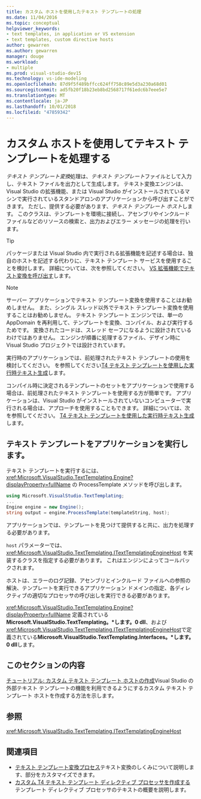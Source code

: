 ```yaml
---
title: カスタム ホストを使用したテキスト テンプレートの処理
ms.date: 11/04/2016
ms.topic: conceptual
helpviewer_keywords:
- text templates, in application or VS extension
- text templates, custom directive hosts
author: gewarren
ms.author: gewarren
manager: douge
ms.workload:
- multiple
ms.prod: visual-studio-dev15
ms.technology: vs-ide-modeling
ms.openlocfilehash: 87d9f5f489bffcc624ff758c89e5d3a230a68d01
ms.sourcegitcommit: ad5fb20f18b23eb8bd2568717f61edc6b7eee5e7
ms.translationtype: MT
ms.contentlocale: ja-JP
ms.lasthandoff: 10/01/2018
ms.locfileid: "47859342"
---
```

# <a name="process-text-templates-by-using-a-custom-host"></a>カスタム ホストを使用してテキスト テンプレートを処理する

*テキスト テンプレート変換*処理は、*テキスト テンプレート*ファイルとして入力し、テキスト ファイルを出力として生成します。 テキスト変換エンジンは、Visual Studio の拡張機能、または Visual Studio がインストールされているマシンで実行されているスタンドアロンのアプリケーションから呼び出すことができます。 ただし、提供する必要があります、*テキスト テンプレート ホスト*します。 このクラスは、テンプレートを環境に接続し、アセンブリやインクルード ファイルなどのリソースの検索と、出力およびエラー メッセージの処理を行います。

> [!TIP]
> パッケージまたは Visual Studio 内で実行される拡張機能を記述する場合は、独自のホストを記述する代わりに、テキスト テンプレート サービスを使用することを検討します。 詳細については、次を参照してください。 [VS 拡張機能でテキスト変換を呼び出す](../modeling/invoking-text-transformation-in-a-vs-extension.md)します。

> [!NOTE]
> サーバー アプリケーションでテキスト テンプレート変換を使用することはお勧めしません。 また、シングル スレッド以外でテキスト テンプレート変換を使用することはお勧めしません。 テキスト テンプレート エンジンでは、単一の AppDomain を再利用して、テンプレートを変換、コンパイル、および実行するためです。 変換されたコードは、スレッド セーフになるように設計されているわけではありません。 エンジンが順番に処理するファイル、デザイン時に Visual Studio プロジェクトでは設計されています。
>
> 実行時のアプリケーションでは、前処理されたテキスト テンプレートの使用を検討してください。 を参照してください[T4 テキスト テンプレートを使用した実行時テキスト生成](../modeling/run-time-text-generation-with-t4-text-templates.md)します。

コンパイル時に決定されるテンプレートのセットをアプリケーションで使用する場合は、前処理されたテキスト テンプレートを使用する方が簡単です。 アプリケーションは、Visual Studio がインストールされていないコンピューターで実行される場合は、アプローチを使用することもできます。 詳細については、次を参照してください。 [T4 テキスト テンプレートを使用した実行時テキスト生成](../modeling/run-time-text-generation-with-t4-text-templates.md)します。

## <a name="execute-a-text-template-in-your-application"></a>テキスト テンプレートをアプリケーションを実行します。

テキスト テンプレートを実行するには、<xref:Microsoft.VisualStudio.TextTemplating.Engine?displayProperty=fullName> の ProcessTemplate メソッドを呼び出します。

```csharp
using Microsoft.VisualStudio.TextTemplating;
...
Engine engine = new Engine();
string output = engine.ProcessTemplate(templateString, host);
```

 アプリケーションでは、テンプレートを見つけて提供すると共に、出力を処理する必要があります。

 `host` パラメーターでは、<xref:Microsoft.VisualStudio.TextTemplating.ITextTemplatingEngineHost> を実装するクラスを指定する必要があります。 これはエンジンによってコールバックされます。

 ホストは、エラーのログ記録、アセンブリとインクルード ファイルへの参照の解決、テンプレートを実行できるアプリケーション ドメインの指定、各ディレクティブの適切なプロセッサの呼び出しを実行できる必要があります。

 <xref:Microsoft.VisualStudio.TextTemplating.Engine?displayProperty=fullName> 定義されている**Microsoft.VisualStudio.TextTemplating。\*します。0 dll**、および<xref:Microsoft.VisualStudio.TextTemplating.ITextTemplatingEngineHost>で定義されている**Microsoft.VisualStudio.TextTemplating.Interfaces。\*します。0 dll**します。

## <a name="in-this-section"></a>このセクションの内容
 [チュートリアル: カスタム テキスト テンプレート ホストの作成](../modeling/walkthrough-creating-a-custom-text-template-host.md)Visual Studio の外部テキスト テンプレートの機能を利用できるようにするカスタム テキスト テンプレート ホストを作成する方法を示します。

## <a name="reference"></a>参照
 <xref:Microsoft.VisualStudio.TextTemplating.ITextTemplatingEngineHost>

## <a name="related-sections"></a>関連項目

- [テキスト テンプレート変換プロセス](../modeling/the-text-template-transformation-process.md)テキスト変換のしくみについて説明します、部分をカスタマイズできます。
- [カスタム T4 テキスト テンプレート ディレクティブ プロセッサを作成する](../modeling/creating-custom-t4-text-template-directive-processors.md)テンプレート ディレクティブ プロセッサのテキストの概要を説明します。